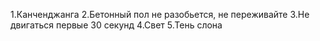 1.Канченджанга
2.Бетонный пол не разобьется, не переживайте
3.Не двигаться первые 30 секунд
4.Свет
5.Тень слона


